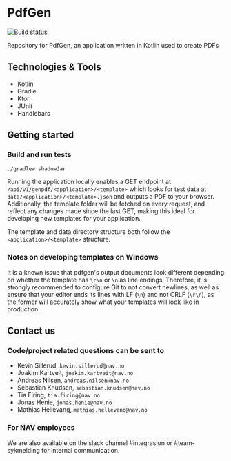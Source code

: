 # PdfGen

[![Build status](https://github.com/navikt/pdfgen/workflows/Deploy%20to%20dev%20and%20prod/badge.svg)](https://github.com/navikt/pdfgen/workflows/Deploy%20to%20dev%20and%20prod/badge.svg)

Repository for PdfGen, an application written in Kotlin used to create PDFs

## Technologies & Tools

* Kotlin
* Gradle
* Ktor
* JUnit
* Handlebars

## Getting started
### Build and run tests
`./gradlew shadowJar`

Running the application locally enables a GET endpoint at `/api/v1/genpdf/<application>/<template>`
which looks for test data at `data/<application>/<template>.json` and outputs a PDF to your browser.
Additionally, the template folder will be fetched on every request, and reflect any changes made since the last GET,
making this ideal for developing new templates for your application.

The template and data directory structure both follow the `<application>/<template>` structure.

### Notes on developing templates on Windows
It is a known issue that pdfgen's output documents look different depending on whether the template
has `\r\n` or `\n` as line endings. Therefore, it is strongly recommended to configure Git to not convert newlines, as well as ensure that your editor ends its lines with LF (`\n`) and not CRLF (`\r\n`), as the former will accurately show what your
templates will look like in production.

## Contact us
### Code/project related questions can be sent to
* Kevin Sillerud, `kevin.sillerud@nav.no`
* Joakim Kartveit, `joakim.kartveit@nav.no`
* Andreas Nilsen, `andreas.nilsen@nav.no`
* Sebastian Knudsen, `sebastian.knudsen@nav.no`
* Tia Firing, `tia.firing@nav.no`
* Jonas Henie, `jonas.henie@nav.no`
* Mathias Hellevang, `mathias.hellevang@nav.no`

### For NAV employees
We are also available on the slack channel #integrasjon or #team-sykmelding for internal communication.
